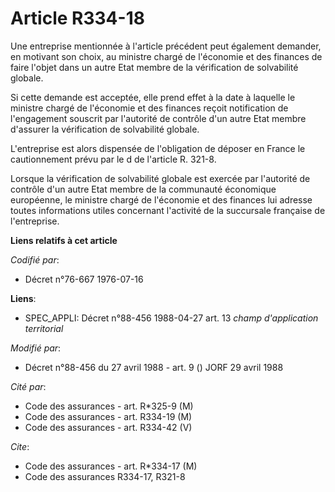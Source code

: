 # Article R334-18

Une entreprise mentionnée à l'article précédent peut également demander, en motivant son choix, au ministre chargé de
l'économie et des finances de faire l'objet dans un autre Etat membre de la vérification de solvabilité globale.

Si cette demande est acceptée, elle prend effet à la date à laquelle le ministre chargé de l'économie et des finances reçoit
notification de l'engagement souscrit par l'autorité de contrôle d'un autre Etat membre d'assurer la vérification de
solvabilité globale.

L'entreprise est alors dispensée de l'obligation de déposer en France le cautionnement prévu par le d de l'article R. 321-8.

Lorsque la vérification de solvabilité globale est exercée par l'autorité de contrôle d'un autre Etat membre de la communauté
économique européenne, le ministre chargé de l'économie et des finances lui adresse toutes informations utiles concernant
l'activité de la succursale française de l'entreprise.

**Liens relatifs à cet article**

_Codifié par_:

  - Décret n°76-667 1976-07-16

**Liens**:

  - SPEC_APPLI: Décret n°88-456 1988-04-27 art. 13 *champ d'application territorial*

_Modifié par_:

  - Décret n°88-456 du 27 avril 1988 - art. 9 () JORF 29 avril 1988

_Cité par_:

  - Code des assurances - art. R*325-9 (M)
  - Code des assurances - art. R334-19 (M)
  - Code des assurances - art. R334-42 (V)

_Cite_:

  - Code des assurances - art. R*334-17 (M)
  - Code des assurances R334-17, R321-8
